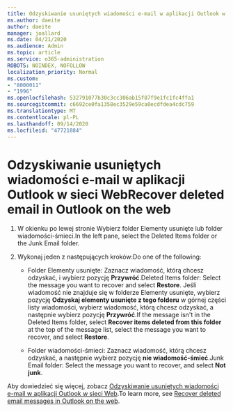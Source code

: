 ```yaml
---
title: Odzyskiwanie usuniętych wiadomości e-mail w aplikacji Outlook w sieci Web
ms.author: daeite
author: daeite
manager: joallard
ms.date: 04/21/2020
ms.audience: Admin
ms.topic: article
ms.service: o365-administration
ROBOTS: NOINDEX, NOFOLLOW
localization_priority: Normal
ms.custom:
- "8000011"
- "1996"
ms.openlocfilehash: 532791077b30c3cc306ab15f87f9e1fc1fc4ffa1
ms.sourcegitcommit: c6692ce0fa1358ec3529e59ca0ecdfdea4cdc759
ms.translationtype: MT
ms.contentlocale: pl-PL
ms.lasthandoff: 09/14/2020
ms.locfileid: "47721884"
---
```

# <a name="recover-deleted-email-in-outlook-on-the-web"></a><span data-ttu-id="cf0f5-102">Odzyskiwanie usuniętych wiadomości e-mail w aplikacji Outlook w sieci Web</span><span class="sxs-lookup"><span data-stu-id="cf0f5-102">Recover deleted email in Outlook on the web</span></span>

1. <span data-ttu-id="cf0f5-103">W okienku po lewej stronie Wybierz folder Elementy usunięte lub folder wiadomości-śmieci.</span><span class="sxs-lookup"><span data-stu-id="cf0f5-103">In the left pane, select the Deleted Items folder or the Junk Email folder.</span></span>

2. <span data-ttu-id="cf0f5-104">Wykonaj jeden z następujących kroków:</span><span class="sxs-lookup"><span data-stu-id="cf0f5-104">Do one of the following:</span></span>

    - <span data-ttu-id="cf0f5-105">Folder Elementy usunięte: Zaznacz wiadomość, którą chcesz odzyskać, i wybierz pozycję **Przywróć**.</span><span class="sxs-lookup"><span data-stu-id="cf0f5-105">Deleted Items folder: Select the message you want to recover and select **Restore**.</span></span> <span data-ttu-id="cf0f5-106">Jeśli wiadomość nie znajduje się w folderze Elementy usunięte, wybierz pozycję **Odzyskaj elementy usunięte z tego folderu** w górnej części listy wiadomości, wybierz wiadomość, którą chcesz odzyskać, a następnie wybierz pozycję **Przywróć**.</span><span class="sxs-lookup"><span data-stu-id="cf0f5-106">If the message isn't in the Deleted Items folder, select **Recover items deleted from this folder** at the top of the message list, select the message you want to recover, and select **Restore**.</span></span>

    - <span data-ttu-id="cf0f5-107">Folder wiadomości-śmieci: Zaznacz wiadomość, którą chcesz odzyskać, a następnie wybierz pozycję **nie wiadomość-śmieć**.</span><span class="sxs-lookup"><span data-stu-id="cf0f5-107">Junk Email folder: Select the message you want to recover, and select **Not junk**.</span></span>

<span data-ttu-id="cf0f5-108">Aby dowiedzieć się więcej, zobacz [Odzyskiwanie usuniętych wiadomości e-mail w aplikacji Outlook w sieci Web](https://support.office.com/article/a8ca78ac-4721-4066-95dd-571842e9fb11).</span><span class="sxs-lookup"><span data-stu-id="cf0f5-108">To learn more, see [Recover deleted email messages in Outlook on the web](https://support.office.com/article/a8ca78ac-4721-4066-95dd-571842e9fb11).</span></span>